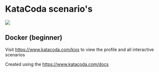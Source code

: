 # KataCoda scenario's

[![](http://shields.katacoda.com/katacoda/stefanvangastel/count.svg)](https://www.katacoda.com/stefanvangastel "Get your profile on Katacoda.com")

## Docker (beginner)

Visit https://www.katacoda.com/kixs to view the profile and all interactive scenarios

Created using the https://www.katacoda.com/docs
